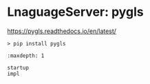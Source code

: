 # LnaguageServer: pygls

<https://pygls.readthedocs.io/en/latest/>

```
> pip install pygls
```

```{toctree}
:maxdepth: 1

startup
impl
```
